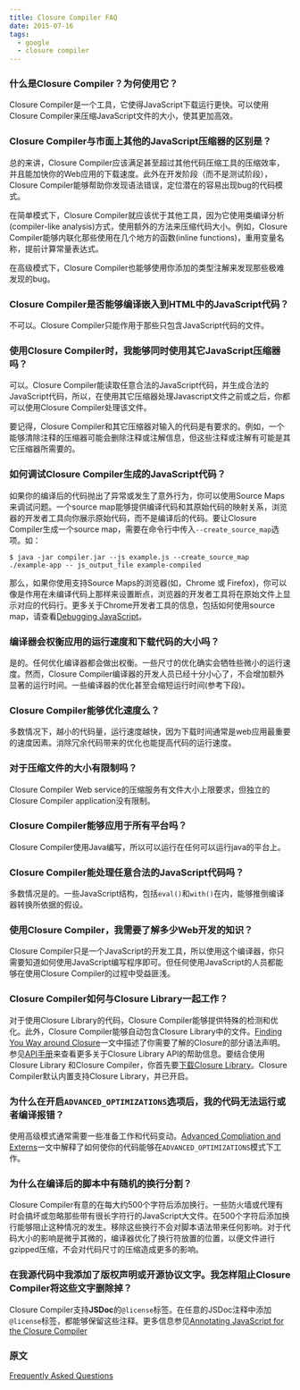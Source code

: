 ```yaml
---
title: Closure Compiler FAQ
date: 2015-07-16
tags:
  - google
  - closure compiler
---
```



### 什么是Closure Compiler？为何使用它？

Closure Compiler是一个工具，它使得JavaScript下载运行更快。可以使用Closure Compiler来压缩JavaScript文件的大小，使其更加高效。

### Closure Compiler与市面上其他的JavaScript压缩器的区别是？

总的来讲，Closure Compiler应该满足甚至超过其他代码压缩工具的压缩效率，并且能加快你的Web应用的下载速度。此外在开发阶段（而不是测试阶段），Closure Compiler能够帮助你发现语法错误，定位潜在的容易出现bug的代码模式。

在简单模式下，Closure Compiler就应该优于其他工具，因为它使用类编译分析(compiler-like analysis)方式，使用额外的方法来压缩代码大小。例如，Closure Compiler能够内联化那些使用在几个地方的函数(inline functions)，重用变量名称，提前计算常量表达式。

在高级模式下，Closure Compiler也能够使用你添加的类型注解来发现那些极难发现的bug。


### Closure Compiler是否能够编译嵌入到HTML中的JavaScript代码？

不可以。Closure Compiler只能作用于那些只包含JavaScript代码的文件。

### 使用Closure Compiler时，我能够同时使用其它JavaScript压缩器吗？

可以。Closure Compiler能读取任意合法的JavaScript代码，并生成合法的JavaScript代码，所以，在使用其它压缩器处理Javascript文件之前或之后，你都可以使用Closure Compiler处理该文件。

要记得，Closure Compiler和其它压缩器对输入的代码是有要求的。例如，一个能够清除注释的压缩器可能会删除注释或注解信息，但这些注释或注解有可能是其它压缩器所需要的。

### 如何调试Closure Compiler生成的JavaScript代码？

如果你的编译后的代码抛出了异常或发生了意外行为，你可以使用Source Maps来调试问题。一个source map能够提供编译代码和其原始代码的映射关系，浏览器的开发者工具向你展示原始代码，而不是编译后的代码。要让Closure Compiler生成一个source map，需要在命令行中传入`--create_source_map`选项。如：

	$ java -jar compiler.jar --js example.js --create_source_map ./example-app -- js_output_file example-compiled
	
那么，如果你使用支持Source Maps的浏览器(如，Chrome 或 Firefox)，你可以像是作用在未编译代码上那样来设置断点，浏览器的开发者工具将在原始文件上显示对应的代码行。更多关于Chrome开发者工具的信息，包括如何使用source map，请查看[Debugging JavaScript][1]。
### 编译器会权衡应用的运行速度和下载代码的大小吗？

是的。任何优化编译器都会做出权衡。一些尺寸的优化确实会牺牲些微小的运行速度。然而，Closure Compiler编译器的开发人员已经十分小心了，不会增加额外显著的运行时间。一些编译器的优化甚至会缩短运行时间(参考下段)。


### Closure Compiler能够优化速度么？

多数情况下，越小的代码量，运行速度越快，因为下载时间通常是web应用最重要的速度因素。消除冗余代码带来的优化也能提高代码的运行速度。

### 对于压缩文件的大小有限制吗？

Closure Compiler Web service的压缩服务有文件大小上限要求，但独立的Closure Compiler application没有限制。

### Closure Compiler能够应用于所有平台吗？

Closure Compiler使用Java编写，所以可以运行在任何可以运行java的平台上。

### Closure Compiler能处理任意合法的JavaScript代码吗？

多数情况是的。一些JavaScript结构，包括`eval()`和`with()`在内，能够推倒编译器转换所依据的假设。

### 使用Closure Compiler，我需要了解多少Web开发的知识？

Closure Compiler只是一个JavaScript的开发工具，所以使用这个编译器，你只需要知道如何使用JavaScript编写程序即可。但任何使用JavaScript的人员都能够在使用Closure Compiler的过程中受益匪浅。


### Closure Compiler如何与Closure Library一起工作？

对于使用Closure Library的代码，Closure Compiler能够提供特殊的检测和优化。此外，Closure Compiler能够自动包含Closure Library中的文件。[Finding You Way around Closure][2]一文中描述了你需要了解的Closure的部分语法声明。参见[API手册][3]来查看更多关于Closure Library API的帮助信息。要结合使用Closure Library 和Closure Compiler，你首先要[下载Closure Library][4]。Closure Compiler默认内置支持Closure Library，并已开启。

### 为什么在开启`ADVANCED_OPTIMIZATIONS`选项后，我的代码无法运行或者编译报错？

使用高级模式通常需要一些准备工作和代码变动。[Advanced Compliation and Externs][5]一文中解释了如何使你的代码能够在`ADVANCED_OPTIMIZATIONS`模式下工作。

### 为什么在编译后的脚本中有随机的换行分割？

Closure Compiler有意的在每大约500个字符后添加换行。一些防火墙或代理有时会搞坏或忽略那些带有很长字符行的JavaScript大文件。在500个字符后添加换行能够阻止这种情况的发生。移除这些换行不会对脚本语法带来任何影响。对于代码大小的影响是微乎其微的，编译器优化了换行符放置的位置，以便文件进行gzipped压缩，不会对代码尺寸的压缩造成更多的影响。

### 在我源代码中我添加了版权声明或开源协议文字。我怎样阻止Closure Compiler将这些文字删除掉？

Closure Compiler支持**JSDoc**的`@license`标签。在任意的JSDoc注释中添加`@license`标签，都能够保留这些注释。更多信息参见[Annotating JavaScript for the Closure Compiler][6]

### 原文
[Frequently Asked Questions][7]

[1]: https://developers.google.com/chrome-developer-tools/docs/javascript-debugging
[2]: https://developers.google.com/closure/library/docs/introduction#deps
[3]: https://developers.google.com/closure/compiler/docs/api-ref#closure
[4]: https://github.com/google/closure-library
[5]: https://developers.google.com/closure/compiler/docs/api-tutorial3
[6]: https://developers.google.com/closure/compiler/docs/js-for-compiler#tag-license
[7]: https://developers.google.com/closure/compiler/faq







	

